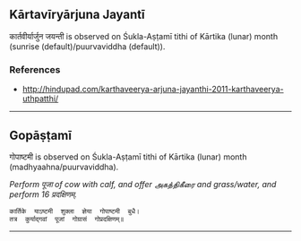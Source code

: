 ## Kārtavīryārjuna Jayantī
कार्तवीर्यार्जुन जयन्ती is observed on Śukla-Aṣṭamī tithi of Kārtika (lunar) month (sunrise (default)/puurvaviddha (default)).


### References
* http://hindupad.com/karthaveerya-arjuna-jayanthi-2011-karthaveerya-uthpatthi/


---
## Gopāṣṭamī
गोपाष्टमी is observed on Śukla-Aṣṭamī tithi of Kārtika (lunar) month (madhyaahna/puurvaviddha).

_Perform पूजा of cow with calf, and offer அகத்திகீரை and grass/water, and perform 16 प्रदक्षिणम्._

```
कार्तिके  याऽष्टमी  शुक्ला  ज्ञेया  गोपाष्टमी  बुधै।
तत्र  कुर्याद्गवां  पूजां  गोग्रासं  गोप्रदक्षिणम्॥
```

---
